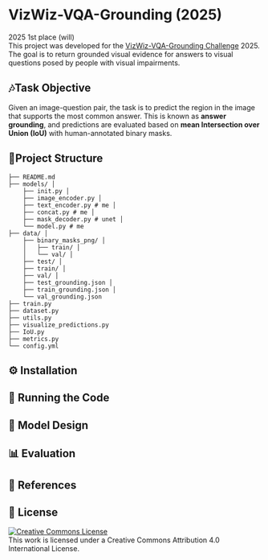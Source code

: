 # VizWiz-VQA-Grounding (2025)
2025 1st place (will)  
 This project was developed for the [VizWiz-VQA-Grounding Challenge](https://vizwiz.org/tasks-and-datasets/visual-qa/) 2025. The goal is to return grounded visual evidence for answers to visual questions posed by people with visual impairments. 


## 🎶Task Objective
Given an image-question pair, the task is to predict the region in the image that supports the most common answer. This is known as **answer grounding**, and predictions are evaluated based on **mean Intersection over Union (IoU)** with human-annotated binary masks.


## 📂Project Structure
```project/
├── README.md
├── models/ │
    ├── init.py │
    ├── image_encoder.py │
    ├── text_encoder.py # me │
    ├── concat.py # me │
    ├── mask_decoder.py # unet │
    └── model.py # me
├── data/ │
    ├── binary_masks_png/ │
    │   ├── train/ │
    │   └── val/ │
    ├── test/ │
    ├── train/ │
    ├── val/ │
    ├── test_grounding.json │
    ├── train_grounding.json │
    └── val_grounding.json
├── train.py
├── dataset.py
├── utils.py
├── visualize_predictions.py
├── IoU.py
├── metrics.py
└── config.yml
```
## ⚙️ Installation


## 🚀 Running the Code

## 🧠 Model Design

## 📊 Evaluation

## 🔗 References

## 📝 License
<a href="http://creativecommons.org/licenses/by/4.0/" rel="license"><img src="https://i.creativecommons.org/l/by/4.0/88x31.png" alt="Creative Commons License"></a>  
This work is licensed under a Creative Commons Attribution 4.0 International License.
